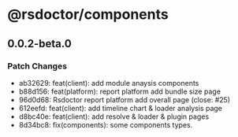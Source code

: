 # @rsdoctor/components

## 0.0.2-beta.0

### Patch Changes

- ab32629: feat(client): add module anaysis components
- b88d156: feat(platform): report platform add bundle size page
- 96d0d68: Rsdoctor report platform add overall page (close: #25)
- 612eefd: feat(client): add timeline chart & loader analysis page
- d8bc40e: feat(client): add resolve & loader & plugin pages
- 8d34bc8: fix(components): some components types.
